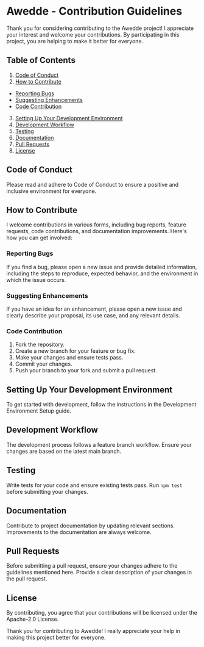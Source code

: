 # Awedde - Contribution Guidelines
Thank you for considering contributing to the Awedde project! I appreciate your interest and welcome your contributions. By participating in this project, you are helping to make it better for everyone.

## Table of Contents
1. [Code of Conduct](#code-of-conduct)
2. [How to Contribute](#how-to-contribute)
  - [Reporting Bugs](#reporting-bugs)
  - [Suggesting Enhancements](#suggesting-enhancements)
  - [Code Contribution](#code-contribution)
3. [Setting Up Your Development Environment](#setting-up-your-development-environment)
4. [Development Workflow](#development-workflow)
5. [Testing](#testing)
6. [Documentation](#documentation)
7. [Pull Requests](#pull-requests)
8. [License](#license)
  
## Code of Conduct
Please read and adhere to Code of Conduct to ensure a positive and inclusive environment for everyone.

## How to Contribute
I welcome contributions in various forms, including bug reports, feature requests, code contributions, and documentation improvements. Here's how you can get involved:

### Reporting Bugs
If you find a bug, please open a new issue and provide detailed information, including the steps to reproduce, expected behavior, and the environment in which the issue occurs.

### Suggesting Enhancements
If you have an idea for an enhancement, please open a new issue and clearly describe your proposal, its use case, and any relevant details.

### Code Contribution
1. Fork the repository.
2. Create a new branch for your feature or bug fix.
3. Make your changes and ensure tests pass.
4. Commit your changes.
5. Push your branch to your fork and submit a pull request.

## Setting Up Your Development Environment
To get started with development, follow the instructions in the Development Environment Setup guide.

## Development Workflow
The development process follows a feature branch workflow. Ensure your changes are based on the latest main branch.

## Testing
Write tests for your code and ensure existing tests pass. Run `npm test` before submitting your changes.

## Documentation
Contribute to project documentation by updating relevant sections. Improvements to the documentation are always welcome.

## Pull Requests
Before submitting a pull request, ensure your changes adhere to the guidelines mentioned here. Provide a clear description of your changes in the pull request.

## License
By contributing, you agree that your contributions will be licensed under the Apache-2.0 License.

Thank you for contributing to Awedde! I really appreciate your help in making this project better for everyone.
